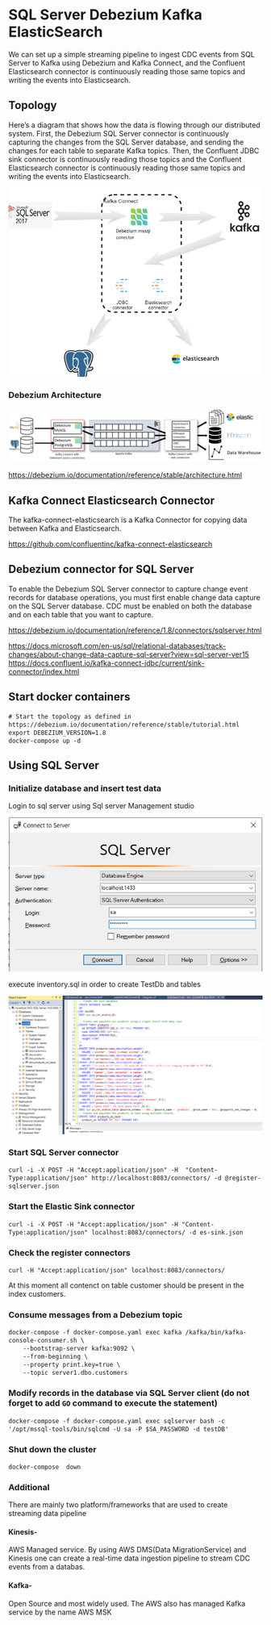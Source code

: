 # SQL Server Debezium Kafka ElasticSearch
We can set up a simple streaming pipeline to ingest CDC events from SQL Server to Kafka using Debezium and Kafka Connect, and the Confluent Elasticsearch connector is continuously reading those same topics and writing the events into Elasticsearch.
## Topology
Here’s a diagram that shows how the data is flowing through our distributed system. First, the Debezium SQL Server connector is continuously capturing the changes from the SQL Server database, and sending the changes for each table to separate Kafka topics. Then, the Confluent JDBC sink connector is continuously reading those topics  and the Confluent Elasticsearch connector is continuously reading those same topics and writing the events into Elasticsearch.

![Alt text](/assert/images/topology.png?raw=true "Title")

### Debezium Architecture

![Alt text](/assert/images/architecture.png?raw=true "Title")

https://debezium.io/documentation/reference/stable/architecture.html
## Kafka Connect Elasticsearch Connector
The kafka-connect-elasticsearch is a Kafka Connector for copying data between Kafka and Elasticsearch.

https://github.com/confluentinc/kafka-connect-elasticsearch

## Debezium connector for SQL Server

To enable the Debezium SQL Server connector to capture change event records for database operations, you must first enable change data capture on the SQL Server database. CDC must be enabled on both the database and on each table that you want to capture.

https://debezium.io/documentation/reference/1.8/connectors/sqlserver.html

https://docs.microsoft.com/en-us/sql/relational-databases/track-changes/about-change-data-capture-sql-server?view=sql-server-ver15
https://docs.confluent.io/kafka-connect-jdbc/current/sink-connector/index.html
## Start docker containers

```shell
# Start the topology as defined in https://debezium.io/documentation/reference/stable/tutorial.html
export DEBEZIUM_VERSION=1.8
docker-compose up -d

```
## Using SQL Server
### Initialize database and insert test data
Login to sql server using Sql server Management studio 

![Alt text](/assert/images/sqllogin.png?raw=true "Title")

execute inventory.sql in order to create TestDb and tables

![Alt text](/assert/images/sqlrun.png?raw=true "Title")

### Start SQL Server connector
```shell
curl -i -X POST -H "Accept:application/json" -H  "Content-Type:application/json" http://localhost:8083/connectors/ -d @register-sqlserver.json
```

### Start the Elastic Sink connector
```shell
curl -i -X POST -H "Accept:application/json" -H "Content-Type:application/json" localhost:8083/connectors/ -d es-sink.json
```

### Check the register connectors
```shell
curl -H "Accept:application/json" localhost:8083/connectors/
```
At this moment all contenct on table customer should be present in the index customers.
### Consume messages from a Debezium topic
```shell
docker-compose -f docker-compose.yaml exec kafka /kafka/bin/kafka-console-consumer.sh \
    --bootstrap-server kafka:9092 \
    --from-beginning \
    --property print.key=true \
    --topic server1.dbo.customers
```
### Modify records in the database via SQL Server client (do not forget to add `GO` command to execute the statement)
```shell
docker-compose -f docker-compose.yaml exec sqlserver bash -c '/opt/mssql-tools/bin/sqlcmd -U sa -P $SA_PASSWORD -d testDB'
```
### Shut down the cluster
```shell
docker-compose  down
```
### Additional

There are mainly two platform/frameworks that are used to create streaming data pipeline
#### Kinesis- 
AWS Managed service. By using AWS DMS(Data MigrationService) and Kinesis one can create a real-time data ingestion pipeline to stream CDC events from a databas.
#### Kafka-
Open Source and most widely used. The AWS also has managed Kafka service by the name AWS MSK

